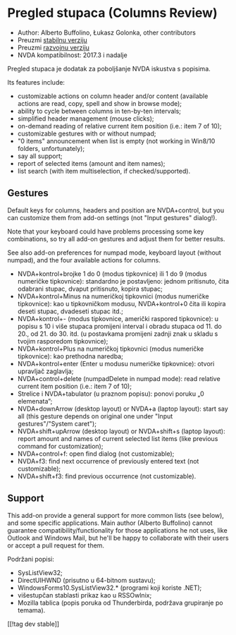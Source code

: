 # Pregled stupaca (Columns Review) #

* Author: Alberto Buffolino, Łukasz Golonka, other contributors
* Preuzmi [stabilnu verziju][stable]
* Preuzmi [razvojnu verziju][dev]
* NVDA kompatibilnost: 2017.3 i nadalje

Pregled stupaca je dodatak za poboljšanje NVDA iskustva s popisima.

Its features include:

* customizable actions on column header and/or content (available actions
  are read, copy, spell and show in browse mode);
* ability to cycle between columns in ten-by-ten intervals;
* simplified header management (mouse clicks);
* on-demand reading of relative current item position (i.e.: item 7 of 10);
* customizable gestures with or without numpad;
* "0 items" announcement when list is empty (not working in Win8/10 folders,
  unfortunately);
* say all support;
* report of selected items (amount and item names);
* list search (with item multiselection, if checked/supported).

## Gestures

Default keys for columns, headers and position are NVDA+control, but you can
customize them from add-on settings (not "Input gestures" dialog!).

Note that your keyboard could have problems processing some key
combinations, so try all add-on gestures and adjust them for better results.

See also add-on preferences for numpad mode, keyboard layout (without
numpad), and the four available actions for columns.

* NVDA+kontrol+brojke 1 do 0 (modus tipkovnice) ili 1 do 9 (modus numeričke
  tipkovnice): standardno je postavljeno: jednom pritisnuto, čita odabrani
  stupac, dvaput pritisnuto, kopira stupac;
* NVDA+kontrol+Minus na numeričkoj tipkovnici (modus numeričke tipkovnice):
  kao u tipkovničkom modusu, NVDA+kontrol+0 čita ili kopira deseti stupac,
  dvadeseti stupac itd.;
* NVDA+kontrol+- (modus tipkovnice, američki raspored tipkovnice): u popisu
  s 10 i više stupaca promijeni interval i obradu stupaca od 11. do 20., od
  21. do 30. itd. (u postavkama promijeni zadnji znak u skladu s tvojim
  rasporedom tipkovnice);
* NVDA+kontrol+Plus na numeričkoj tipkovnici (modus numeričke tipkovnice):
  kao prethodna naredba;
* NVDA+kontrol+enter (Enter u modusu numeričke tipkovnice): otvori upravljač
  zaglavlja;
* NVDA+control+delete (numpadDelete in numpad mode): read relative current
  item position (i.e.: item 7 of 10);
* Strelice i NVDA+tabulator (u praznom popisu): ponovi poruku „0 elemenata”;
* NVDA+downArrow (desktop layout) or NVDA+a (laptop layout): start say all
  (this gesture depends on original one under "Input gestures"/"System
  caret");
* NVDA+shift+upArrow (desktop layout) or NVDA+shift+s (laptop layout):
  report amount and names of current selected list items (like previous
  command for customization);
* NVDA+control+f: open find dialog (not customizable);
* NVDA+f3: find next occurrence of previously entered text (not
  customizable);
* NVDA+shift+f3: find previous occurrence (not customizable).

## Support

This add-on provide a general support for more common lists (see below), and
some specific applications. Main author (Alberto Buffolino) cannot guarantee
compatibility/functionality for those applications he not uses, like Outlook
and Windows Mail, but he'll be happy to collaborate with their users or
accept a pull request for them.

Podržani popisi:

* SysListView32;
* DirectUIHWND (prisutno u 64-bitnom sustavu);
* WindowsForms10.SysListView32.* (programi koji koriste .NET);
* višestupčan stablasti prikaz kao u RSSOwlnix;
* Mozilla tablica (popis poruka od Thunderbirda, podržava grupiranje po
  temama).


[[!tag dev stable]]


[stable]: https://www.nvaccess.org/addonStore/legacy?file=columnsReview

[dev]: https://www.nvaccess.org/addonStore/legacy?file=columnsReview-dev
